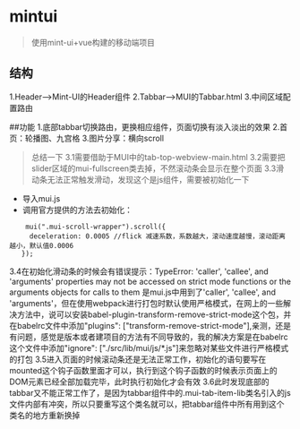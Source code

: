# mintui

> 使用mint-ui+vue构建的移动端项目

## 结构
1.Header-->Mint-UI的Header组件
2.Tabbar-->MUI的Tabbar.html
3.中间区域配置路由

##功能
1.底部tabbar切换路由，更换相应组件，页面切换有淡入淡出的效果
2.首页：轮播图、九宫格
3.图片分享：横向scroll
>总结一下
 3.1需要借助于MUI中的tab-top-webview-main.html
 3.2需要把slider区域的mui-fullscreen类去掉，不然滚动条会显示在整个页面
 3.3滑动条无法正常触发滑动，发现这个是js组件，需要被初始化一下
 + 导入mui.js
 + 调用官方提供的方法去初始化：
 ```
     mui(".mui-scroll-wrapper").scroll({
      deceleration: 0.0005 //flick 减速系数，系数越大，滚动速度越慢，滚动距离越小，默认值0.0006
    });
 ```
 3.4在初始化滑动条的时候会有错误提示：TypeError: 'caller', 'callee', and 'arguments' properties may not be accessed on strict mode functions or the arguments objects for calls to them
 是mui.js中用到了'caller', 'callee', and 'arguments'，但在使用webpack进行打包时默认使用严格模式，在网上的一些解决方法中，说可以安装babel-plugin-transform-remove-strict-mode这个包，并在babelrc文件中添加"plugins": ["transform-remove-strict-mode"],亲测，还是有问题，感觉是版本或者建项目的方法有不同导致的，我的解决方案是在babelrc这个文件中添加"ignore": ["./src/lib/mui/js/*.js"]来忽略对某些文件进行严格模式的打包
 3.5进入页面的时候滚动条还是无法正常工作，初始化的语句要写在mounted这个钩子函数里面才可以，执行到这个钩子函数的时候表示页面上的DOM元素已经全部加载完毕，此时执行初始化才会有效
 3.6此时发现底部的tabbar又不能正常工作了，是因为tabbar组件中的.mui-tab-item-lib类名引入的js文件内部有冲突，所以只要重写这个类名就可以，把tabbar组件中所有用到这个类名的地方重新换掉
